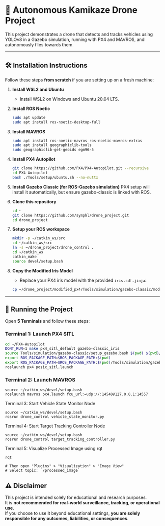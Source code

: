 # 🚀 Autonomous Kamikaze Drone Project

This project demonstrates a drone that detects and tracks vehicles using YOLOv8 in a Gazebo simulation, running with PX4 and MAVROS, and autonomously flies towards them.

---

## 🛠 Installation Instructions

Follow these steps **from scratch** if you are setting up on a fresh machine:

1. **Install WSL2 and Ubuntu**
    - Install WSL2 on Windows and Ubuntu 20.04 LTS.

2. **Install ROS Noetic**
    ```bash
    sudo apt update
    sudo apt install ros-noetic-desktop-full
    ```

3. **Install MAVROS**
    ```bash
    sudo apt install ros-noetic-mavros ros-noetic-mavros-extras
    sudo apt install geographiclib-tools
    sudo geographiclib-get-geoids egm96-5
    ```

4. **Install PX4 Autopilot**
    ```bash
    git clone https://github.com/PX4/PX4-Autopilot.git --recursive
    cd PX4-Autopilot
    bash ./Tools/setup/ubuntu.sh --no-nuttx
    ```

5. **Install Gazebo Classic (for ROS-Gazebo simulation)**
    PX4 setup will install it automatically, but ensure gazebo-classic is linked with ROS.

6. **Clone this repository**
    ```bash
    cd ~
    git clone https://github.com/symphl/drone_project.git
    cd drone_project
    ```

7. **Setup your ROS workspace**
    ```bash
    mkdir -p ~/catkin_ws/src
    cd ~/catkin_ws/src
    ln -s ~/drone_project/drone_control .
    cd ~/catkin_ws
    catkin_make
    source devel/setup.bash
    ```

8. **Copy the Modified Iris Model**
    - Replace your PX4 iris model with the provided `iris.sdf.jinja`:
    ```bash
    cp ~/drone_project/modified_px4/Tools/simulation/gazebo-classic/models/iris/iris.sdf.jinja ~/PX4-Autopilot/Tools/simulation/gazebo-classic/models/iris/
    ```

---

## 🏃 Running the Project

Open **5 Terminals** and follow these steps:

### Terminal 1: Launch PX4 SITL
```bash
cd ~/PX4-Autopilot
DONT_RUN=1 make px4_sitl_default gazebo-classic_iris
source Tools/simulation/gazebo-classic/setup_gazebo.bash $(pwd) $(pwd)/build/px4_sitl_default
export ROS_PACKAGE_PATH=$ROS_PACKAGE_PATH:$(pwd)
export ROS_PACKAGE_PATH=$ROS_PACKAGE_PATH:$(pwd)/Tools/simulation/gazebo-classic/sitl_gazebo-classic
roslaunch px4 posix_sitl.launch
```
### Terminal 2: Launch MAVROS
```
source ~/catkin_ws/devel/setup.bash
roslaunch mavros px4.launch fcu_url:=udp://:14540@127.0.0.1:14557
```
Terminal 3: Start Vehicle State Monitor Node
```
source ~/catkin_ws/devel/setup.bash
rosrun drone_control vehicle_state_monitor.py
```
Terminal 4: Start Target Tracking Controller Node
```
source ~/catkin_ws/devel/setup.bash
rosrun drone_control target_tracking_controller.py
```
Terminal 5: Visualize Processed Image using rqt
```
rqt

# Then open "Plugins" > "Visualization" > "Image View"
# Select topic: `/processed_image`
```

## ⚠️ Disclaimer

This project is intended solely for educational and research purposes.  
It is **not recommended for real-world surveillance, tracking, or operational use**.  
If you choose to use it beyond educational settings, **you are solely responsible for any outcomes, liabilities, or consequences**.

